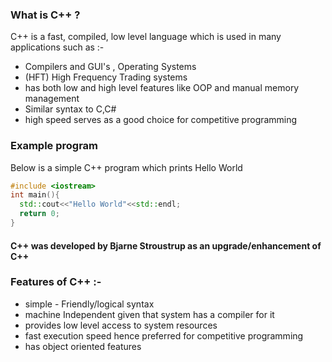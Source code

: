 ### What is C++ ?

C++ is a fast, compiled, low level language which is used in many applications such as :-
* Compilers and GUI's , Operating Systems
* (HFT) High Frequency Trading systems
* has both low and high level features like OOP and manual memory management
* Similar syntax to C,C#
* high speed serves as a good choice for competitive programming

### Example program 

Below is a simple C++ program which prints Hello World

``` cpp
#include <iostream>
int main(){
  std::cout<<"Hello World"<<std::endl;
  return 0;
}
```
#### C++ was developed by Bjarne Stroustrup as an upgrade/enhancement of C++
### Features of C++ :-
* simple - Friendly/logical syntax
* machine Independent given that system has a compiler for it
* provides low level access to system resources
* fast execution speed hence preferred for competitive programming
* has object oriented features 

  



